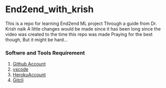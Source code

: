 # End2end_with_krish
This is a repo for learning End2end ML project
Through a guide from Dr. Krish naik
A little changes would be made since it has been long since the video was created to the time this repo was made
Praying for the best though, But it might be hard...
### Softwre and Tools Requirement
1. [Github Account](https://github.com)
2. [vscode](https://code.visualstudio.com/)
3. [HerokuAccount](https://heroku.com)
4. [Gitcli](https://)
